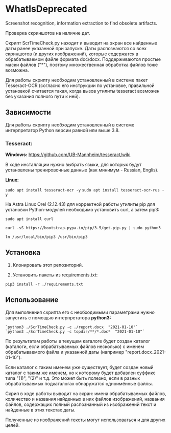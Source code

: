 # WhatIsDeprecated
Screenshot recognition, information extraction to find obsolete artifacts.

Проверка скриншотов на наличие дат.

Скрипт ScrTimeCheck.py находит и выводит на экран все найденные даты ранее указанной при запуске. 
Даты распознаются со всех скриншотов \(и других изображений\), которые содержатся в обрабатываемом файле формата doc\\docx. Поддерживаются простые маски файлов \("*"\), поэтому множественная обработка файлов тоже возможна.

Для работы скрипту необходим установленный в системе пакет Tesseract-OCR (согласно его инструкции по установке, правильной установкой считается такая, когда вызов утилиты tesseract возможен без указания полного пути к ней).

## Зависимости

Для работы скрипту необходим установленный в системе интерпретатор Python версии равной или выше 3.8.

### Tesseract:
**Windows:**  https://github.com/UB-Mannheim/tesseract/wiki

В ходе инсталляции нужно выбрать языки, для которых будут установлены тренировочные данные (как минимум - Russian, Englis).

**Linux:** 

`sudo apt install tesseract-ocr -y`
`sudo apt install tesseract-ocr-rus -y`

На Astra Linux Orel (2.12.43) для корректной работы утилиты pip для установки Python-модулей необходимо установить curl, а затем pip3:

`sudo apt install curl`

`curl -sS https://bootstrap.pypa.io/pip/3.5/get-pip.py | sudo python3`

`ln /usr/local/bin/pip3 /usr/bin/pip3`


## Установка 
1. Клонировать этот репозиторий.

2. Установить пакеты из requirements.txt:

`pip3 install -r ./requirements.txt`


## Использование

Для выполнения скрипта его с необходимыми параметрами нужно запустить с помощью интерпретатора **python3:**

    `python3 ./ScrTimeCheck.py -c ./report.docx  "2021-01-10"`
    `python3 ./ScrTimeCheck.py -c topdir/**/*.doc*  "2021-01-10"`

По результатам работы в текущем каталоге будет создан каталог (каталоги, если обрабатываемых файлов несколько) с именем обрабатываемого файла и указанной даты (например "report.docx_2021-01-10").

Если каталог с таким именем уже существует, будет создан новый каталог с таким же именем, но к которому будет добавлен суффикс типа "(1)", "(2)" и т.д. Это может быть полезно, если в разных обрабатываемых подкаталогах обнаружатся одноимённые файлы.

Скрип в ходе работы выводит на экран: имена обрабатываемых файлов, количество и названия найденных в них файлов изображений, названия файлов, содержащих полный распознанный из изображений текст  и найденные в этих текстах даты. 

Полученные из изображений тексты могут использоваться и для других целей.